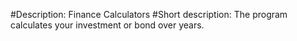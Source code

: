 #Description: Finance Calculators
#Short description: The program calculates your investment or bond over years.
